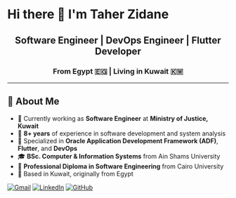# Hi there 👋 I'm Taher Zidane

<h2 align="center">Software Engineer | DevOps Engineer | Flutter Developer</h2>
<h3 align="center">From Egypt 🇪🇬 | Living in Kuwait 🇰🇼</h3>


---

## 🚀 About Me

- 🔭 Currently working as **Software Engineer** at **Ministry of Justice, Kuwait**
- 💼 **8+ years** of experience in software development and system analysis
- 🌱 Specialized in **Oracle Application Development Framework (ADF)**, **Flutter**, and **DevOps**
- 🎓 **BSc. Computer & Information Systems** from Ain Shams University
- 📜 **Professional Diploma in Software Engineering** from Cairo University
- 📍 Based in Kuwait, originally from Egypt



  
[![Gmail](https://img.shields.io/badge/-Gmail-D14836?style=for-the-badge&logo=gmail&logoColor=white)](mailto:Zidan202066@gmail.com)
[![LinkedIn](https://img.shields.io/badge/-LinkedIn-0077B5?style=for-the-badge&logo=linkedin&logoColor=white)](https://linkedin.com/in/taher-zidane)
[![GitHub](https://img.shields.io/badge/-GitHub-181717?style=for-the-badge&logo=github&logoColor=white)](https://github.com/Developer-Taher)
